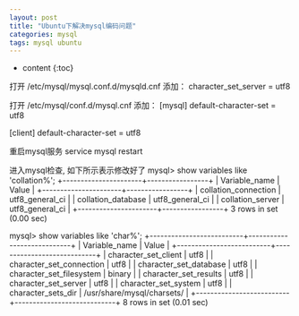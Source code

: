 ```yaml
---
layout: post
title: "Ubuntu下解决mysql编码问题"
categories: mysql
tags: mysql ubuntu
---
```


* content
{:toc}

打开 /etc/mysql/mysql.conf.d/mysqld.cnf
添加：
character_set_server = utf8

打开 /etc/mysql/conf.d/mysql.cnf
添加：
[mysql]
default-character-set = utf8

[client]
default-character-set = utf8

重启mysql服务
service mysql restart

进入mysql检查, 如下所示表示修改好了
mysql> show variables like 'collation%';
+----------------------+-----------------+
| Variable_name        | Value           |
+----------------------+-----------------+
| collation_connection | utf8_general_ci |
| collation_database   | utf8_general_ci |
| collation_server     | utf8_general_ci |
+----------------------+-----------------+
3 rows in set (0.00 sec)

mysql> show variables like 'char%';
+--------------------------+----------------------------+
| Variable_name            | Value                      |
+--------------------------+----------------------------+
| character_set_client     | utf8                       |
| character_set_connection | utf8                       |
| character_set_database   | utf8                       |
| character_set_filesystem | binary                     |
| character_set_results    | utf8                       |
| character_set_server     | utf8                       |
| character_set_system     | utf8                       |
| character_sets_dir       | /usr/share/mysql/charsets/ |
+--------------------------+----------------------------+
8 rows in set (0.01 sec)


